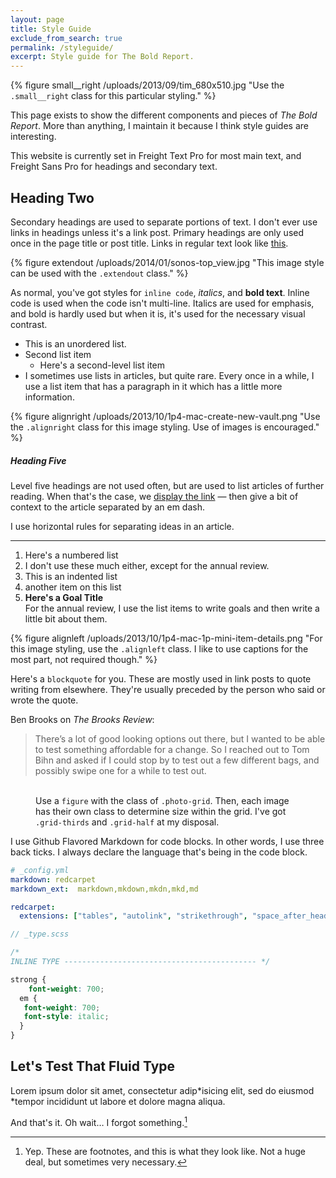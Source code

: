 ```yaml
---
layout: page
title: Style Guide
exclude_from_search: true
permalink: /styleguide/
excerpt: Style guide for The Bold Report.
---
```

{% figure small__right /uploads/2013/09/tim_680x510.jpg "Use the <code>.small__right</code> class for this particular styling." %}

This page exists to show the different components and pieces of *The Bold Report*. More than anything, I maintain it because I think style guides are interesting.

This website is currently set in Freight Text Pro for most main text, and Freight Sans Pro for headings and secondary text.

## Heading Two
Secondary headings are used to separate portions of text. I don't ever use links in headings unless it's a link post. Primary headings are only used once in the page title or post title. Links in regular text look like [this](/styleguide).

{% figure extendout /uploads/2014/01/sonos-top_view.jpg "This image style can be used with the <code>.extendout</code> class." %}

As normal, you've got styles for `inline code`, *italics*,  and **bold text**. Inline code is used when the code isn't multi-line. Italics are used for emphasis, and bold is hardly used but when it is, it's used for the necessary visual contrast.

- This is an unordered list.
- Second list item
	- Here's a second-level list item
- I sometimes use lists in articles, but quite rare. Every once in a while, I use a list item that has a paragraph in it which has a little more information.

{% figure alignright /uploads/2013/10/1p4-mac-create-new-vault.png "Use the <code>.alignright</code> class for this image styling. Use of images is encouraged." %}

##### Heading Five
Level five headings are not used often, but are used to list articles of further reading. When that's the case, we [display the link](/styleguide) — then give a bit of context to the article separated by an em dash.

I use horizontal rules for separating ideas in an article.

---

1. Here's a numbered list
2. I don't use these much either, except for the annual review.
  1. This is an indented list
  2. another item on this list
3. **Here's a Goal Title**     
For the annual review, I use the list items to write goals and then write a little bit about them.

{% figure alignleft /uploads/2013/10/1p4-mac-1p-mini-item-details.png "For this image styling, use the <code>.alignleft</code> class. I like to use captions for the most part, not required though." %}

Here's a `blockquote` for you. These are mostly used in link posts to quote writing from elsewhere. They're usually preceded by the person who said or wrote the quote.

Ben Brooks on *The Brooks Review*:

> There’s a lot of good looking options out there, but I wanted to be able to test something affordable for a change. So I reached out to Tom Bihn and asked if I could stop by to test out a few different bags, and possibly swipe one for a while to test out.

<figure class="photo-grid">
  <img src="{{ site.url }}/uploads/2016/01/eiffel-tower.jpg" alt="" class="grid-thirds" />
  <img src="{{ site.url }}/uploads/2016/01/deannda-posing.jpg" alt="" class="grid-thirds" />
  <img src="{{ site.url }}/uploads/2016/01/paris-pastry.jpg" alt="" class="grid-thirds" />
  <img src="{{ site.url }}/uploads/2016/01/kelly-punching.jpg" alt="" class="grid-half" />
  <img src="{{ site.url }}/uploads/2016/01/europe-group-on-the-bus.jpg" alt="" class="grid-half" />
  <figcaption>Use a <code>figure</code> with the class of <code>.photo-grid</code>. Then, each image has their own class to determine size within the grid. I've got <code>.grid-thirds</code> and <code>.grid-half</code> at my disposal.</figcaption>
</figure>

I use Github Flavored Markdown for code blocks. In other words, I use three back ticks. I always declare the language that's being  in the code block.

```yaml
# _config.yml
markdown: redcarpet
markdown_ext:  markdown,mkdown,mkdn,mkd,md

redcarpet:
  extensions: ["tables", "autolink", "strikethrough", "space_after_headers", "with_toc_data", "fenced_code_blocks", "no_intra_emphasis", "footnotes", "smart"]
```

```scss
// _type.scss

/*
INLINE TYPE ------------------------------------------- */

strong {
	font-weight: 700;
  em {
   font-weight: 700;
   font-style: italic;
  }
}
```

## Let's Test That Fluid Type
Lorem ipsum dolor sit amet, consectetur adip*isicing elit, sed do eiusmod *tempor incididunt ut labore et dolore magna aliqua.

And that's it. Oh wait… I forgot something.[^1]

[^1]: Yep. These are footnotes, and this is what they look like. Not a huge deal, but sometimes very necessary.
